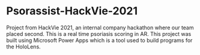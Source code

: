 # Psorassist-HackVie-2021
Project from HackVie 2021, an internal company hackathon where our team placed second. This is a real time psoriasis scoring in AR.
This project was built using Microsoft Power Apps which is a tool used to build programs for the HoloLens.
